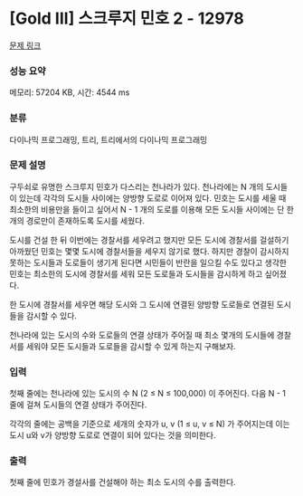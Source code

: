 # [Gold III] 스크루지 민호 2 - 12978 

[문제 링크](https://www.acmicpc.net/problem/12978) 

### 성능 요약

메모리: 57204 KB, 시간: 4544 ms

### 분류

다이나믹 프로그래밍, 트리, 트리에서의 다이나믹 프로그래밍

### 문제 설명

<p>구두쇠로 유명한 스크루지 민호가 다스리는 천나라가 있다. 천나라에는 N 개의 도시들이 있는데 각각의 도시들 사이에는 양방향 도로로 이어져 있다. 민호는 도시를 세울 때 최소한의 비용만을 들이고 싶어서 N - 1 개의 도로를 이용해 모든 도시들 사이에는 단 한개의 경로만이 존재하도록 도시를 세웠다.</p>

<p>도시를 건설 한 뒤 이번에는 경찰서를 세우려고 했지만 모든 도시에 경찰서를 걸설하기 아까웠던 민호는 몇몇 도시에 경찰서들을 세우지 않기로 했다. 하지만 경찰이 감시하지 못하는 도시들과 도로들이 생기게 된다면 시민들이 반란을 일으킬 수도 있다고 생각한 민호는 최소한의 도시에 경찰서를 세워 모든 도로들과 도시들을 감시하게 하고 싶어졌다.</p>

<p>한 도시에 경찰서를 세우면 해당 도시와 그 도시에 연결된 양방향 도로들로 연결된 도시들을 감시할 수 있다.</p>

<p>천나라에 있는 도시의 수와 도로들의 연결 상태가 주어질 때 최소 몇개의 도시들에 경찰서를 세워야 모든 도시들과 도로들을 감시할 수 있게 하는지 구해보자.</p>

### 입력 

 <p>첫째 줄에는 천나라에 있는 도시의 수 N (2 ≤ N ≤ 100,000) 이 주어진다.  다음 N - 1 줄에 걸쳐 도시들의 연결 상태가 주어진다.</p>

<p>각각의 줄에는 공백을 기준으로 세개의 숫자가 u, v (1 ≤ u, v ≤ N) 가 주어지는데 이는 도시 u와 v가 양방향 도로로 연결이 되어 있다는 것을 의미한다.</p>

### 출력 

 <p>첫째 줄에 민호가 경설사를 건설해야 하는 최소 도시의 수를 출력한다.</p>

